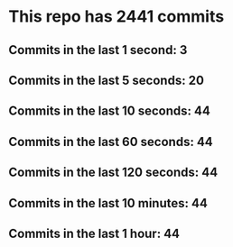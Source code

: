 # This repo has 2441 commits

## Commits in the last 1 second: 3
## Commits in the last 5 seconds: 20
## Commits in the last 10 seconds: 44
## Commits in the last 60 seconds: 44
## Commits in the last 120 seconds: 44
## Commits in the last 10 minutes: 44
## Commits in the last 1 hour: 44
